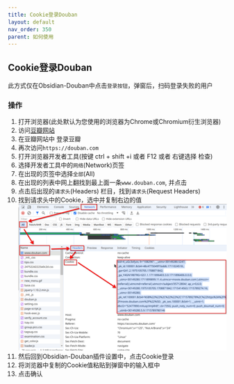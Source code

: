 ```yaml
---
title: Cookie登录Douban
layout: default
nav_order: 350
parent: 如何使用
---
```


## Cookie登录Douban
此方式仅在Obsidian-Douban中点击`登录按钮`，弹窗后，扫码登录失败的用户
### 操作
1. 打开浏览器(此处默认为您使用的浏览器为Chrome或Chromium衍生浏览器)
2. 访问[豆瓣网站](https://www.douban.com/)
3. 在豆瓣网站中 登录豆瓣
4. 再次访问`https://douban.com`
5. 打开浏览器开发者工具(按键 ctrl + shift +i 或者 F12 或者 右键选择 检查)
6. 选择开发者工具中的`网络`(Network)页签
7. 在出现的页签中选择`全部`(All)
8. 在出现的列表中网上翻找到最上面一条`www.douban.com`, 并点击
9. 点击后出现的`请求头`(Headers) 栏目，找到`请求头`(Request Headers)
10. 找到请求头中的Cookie，选中并复制右边的值  
![](./img/obsidian-douban-setting-cookie.png)
11. 然后回到Obsidian-Douban插件设置中，点击Cookie登录
12. 将浏览器中复制的Cookie值粘贴到弹窗中的输入框中
13. 点击确认

